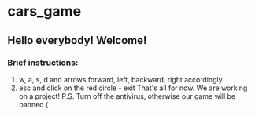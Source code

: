 # cars_game
## Hello everybody! Welcome!
### Brief instructions:
1. w, a, s, d and arrows forward, left, backward, right accordingly
2. esc and click on the red circle - exit
That's all for now. We are working on a project!
P.S. Turn off the antivirus, otherwise our game will be banned (

